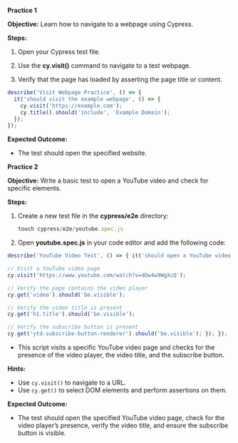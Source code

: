 **Practice 1**

**Objective:** Learn how to navigate to a webpage using Cypress.

**Steps:**

1.  Open your Cypress test file.
    
2.  Use the **cy.visit()** command to navigate to a test webpage.
    
3.  Verify that the page has loaded by asserting the page title or content.
    

```javascript
describe('Visit Webpage Practice', () => {
  it('should visit the example webpage', () => {
    cy.visit('https://example.com');
    cy.title().should('include', 'Example Domain');
  });
});

```

**Expected Outcome:**

-   The test should open the specified website.

**Practice 2**

**Objective:** Write a basic test to open a YouTube video and check for specific elements.

**Steps:**

1.  Create a new test file in the **cypress/e2e** directory:
    
    ```javascript
    touch cypress/e2e/youtube.spec.js
    
    ```
    
2.  Open **youtube.spec.js** in your code editor and add the following code:
    

```javascript
describe('YouTube Video Test', () => { it('should open a YouTube video and verify elements', () => { 

// Visit a YouTube video page
cy.visit('https://www.youtube.com/watch?v=dQw4w9WgXcQ'); 

// Verify the page contains the video player 
cy.get('video').should('be.visible'); 

// Verify the video title is present 
cy.get('h1.title').should('be.visible'); 

// Verify the subscribe button is present 
cy.get('ytd-subscribe-button-renderer').should('be.visible'); }); });


```

-   This script visits a specific YouTube video page and checks for the presence of the video player, the video title, and the subscribe button.

**Hints:**

-   Use `cy.visit()` to navigate to a URL.
-   Use `cy.get()` to select DOM elements and perform assertions on them.

**Expected Outcome:**

-   The test should open the specified YouTube video page, check for the video player’s presence, verify the video title, and ensure the subscribe button is visible.
<!--stackedit_data:
eyJoaXN0b3J5IjpbMTE2Mjc3NjI4MV19
-->